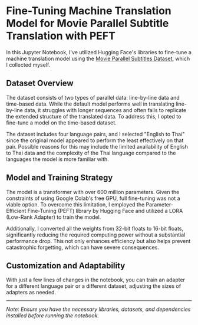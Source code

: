 # Fine-Tuning Machine Translation Model for Movie Parallel Subtitle Translation with PEFT

In this Jupyter Notebook, I've utilized Hugging Face's libraries to fine-tune a machine translation model using the [Movie Parallel Subtitles Dataset](https://www.kaggle.com/datasets/augustmurr/movie-parallel-dataset), which I collected myself.

## Dataset Overview

The dataset consists of two types of parallel data: line-by-line data and time-based data. While the default model performs well in translating line-by-line data, it struggles with longer sequences and often fails to replicate the extended structure of the translated data. To address this, I opted to fine-tune a model on the time-based dataset.

The dataset includes four language pairs, and I selected "English to Thai" since the original model appeared to perform the least effectively on that pair. Possible reasons for this may include the limited availability of English to Thai data and the complexity of the Thai language compared to the languages the model is more familiar with.

## Model and Training Strategy

The model is a transformer with over 600 million parameters. Given the constraints of using Google Colab's free GPU, full fine-tuning was not a viable option. To overcome this limitation, I employed the Parameter-Efficient Fine-Tuning (PEFT) library by Hugging Face and utilized a LORA (Low-Rank Adapter) to train the model.

Additionally, I converted all the weights from 32-bit floats to 16-bit floats, significantly reducing the required computing power without a substantial performance drop. This not only enhances efficiency but also helps prevent catastrophic forgetting, which can have severe consequences.

## Customization and Adaptability

With just a few lines of changes in the notebook, you can train an adapter for a different language pair or a different dataset, adjusting the sizes of adapters as needed.

---

*Note: Ensure you have the necessary libraries, datasets, and dependencies installed before running the notebook.*


